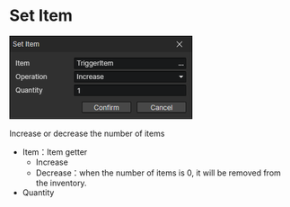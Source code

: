 # Set Item

![](img/setItem-1.png)

Increase or decrease the number of items

- Item：Item getter
  - Increase
  - Decrease：when the number of items is 0, it will be removed from the inventory.
- Quantity